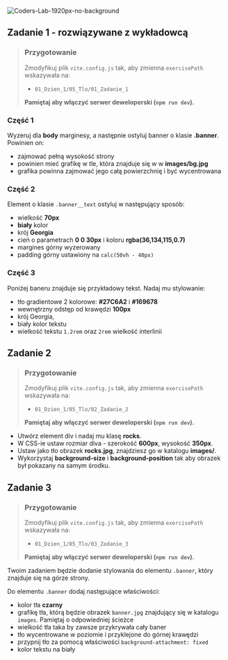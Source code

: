 ![Coders-Lab-1920px-no-background](https://user-images.githubusercontent.com/30623667/104709394-2cabee80-571f-11eb-9518-ea6a794e558e.png)


## Zadanie 1 - rozwiązywane z wykładowcą

> ### Przygotowanie
>
> Zmodyfikuj plik `vite.config.js` tak, aby zmienna `exercisePath` wskazywała na:
>
> - `01_Dzien_1/05_Tlo/01_Zadanie_1`
>
> **Pamiętaj aby włączyć serwer deweloperski (`npm run dev`).**

### Część 1

Wyzeruj dla **body** marginesy, a następnie ostyluj banner o klasie **.banner**. Powinien on:

- zajmować pełną wysokość strony
- powinien mieć grafikę w tle, która znajduje się w w **images/bg.jpg**
- grafika powinna zajmować jego całą powierzchnię i być wycentrowana

### Część 2

Element o klasie `.banner__text` ostyluj w następujący sposób:

- wielkość **70px**
- **biały** kolor
- krój **Georgia**
- cień o parametrach **0 0 30px** i koloru **rgba(36,134,115,0.7)**
- margines górny wyzerowany
- padding górny ustawiony na `calc(50vh - 40px)`

### Część 3

Poniżej baneru znajduje się przykładowy tekst. Nadaj mu stylowanie:

- tło gradientowe 2 kolorowe: **#27C6A2** i **#169678**
- wewnętrzny odstęp od krawędzi **100px**
- krój Georgia,
- biały kolor tekstu
- wielkość tekstu `1.2rem` oraz `2rem` wielkość interlinii


## Zadanie 2

> ### Przygotowanie
>
> Zmodyfikuj plik `vite.config.js` tak, aby zmienna `exercisePath` wskazywała na:
>
> - `01_Dzien_1/05_Tlo/02_Zadanie_2`
>
> **Pamiętaj aby włączyć serwer deweloperski (`npm run dev`).**

- Utwórz element div i nadaj mu klasę **rocks**.
- W CSS-ie ustaw rozmiar diva - szerokość **600px**, wysokość **350px**.
- Ustaw jako tło obrazek **rocks.jpg**, znajdziesz go w katalogu **images/**.
- Wykorzystaj **background-size** i **background-position** tak aby obrazek był pokazany na samym środku.


## Zadanie 3

> ### Przygotowanie
>
> Zmodyfikuj plik `vite.config.js` tak, aby zmienna `exercisePath` wskazywała na:
>
> - `01_Dzien_1/05_Tlo/03_Zadanie_3`
>
> **Pamiętaj aby włączyć serwer deweloperski (`npm run dev`).**

Twoim zadaniem będzie dodanie stylowania do elementu `.banner`, który znajduje się na górze strony.

Do elementu `.banner` dodaj następujące właściwości:

- kolor tła **czarny**
- grafikę tła, którą będzie obrazek `banner.jpg` znajdujący się w katalogu `images`. Pamiętaj o odpowiedniej ścieżce
- wielkość tła taka by zawsze przykrywała cały baner
- tło wycentrowane w poziomie i przyklejone do górnej krawędzi
- przypnij tło za pomocą właściwości `background-attachment: fixed`
- kolor tekstu na biały
